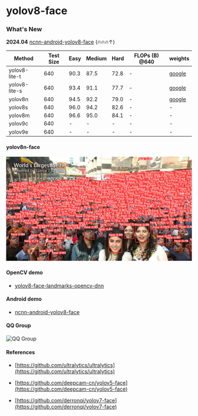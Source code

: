 # yolov8-face

### What's New

**2024.04** [ncnn-android-yolov8-face](https://github.com/derronqi/ncnn-android-yolov8-face) (🔥🔥🔥↑)


| Method          |  Test Size | Easy  | Medium | Hard  | FLOPs (B) @640 | weights  |
| ----------------| ---------- | ----- | ------ | ----- | -------------- | -------- |
| yolov8-lite-t   | 640        | 90.3  | 87.5   | 72.8  |  -             | [google](https://drive.google.com/file/d/1vFMGW8xtRVo9bfC9yJVWWGY7vVxbLh94/view?usp=sharing) |
| yolov8-lite-s   | 640        | 93.4  | 91.1   | 77.7  |  -             | [google](https://drive.google.com/file/d/1ckpBT8KfwURTvTm5pa-cMC89A0V5jbaq/view?usp=sharing) |
| yolov8n         | 640        | 94.5  | 92.2   | 79.0  |  -             | [google](https://drive.google.com/file/d/1qcr9DbgsX3ryrz2uU8w4Xm3cOrRywXqb/view?usp=sharing) |
| yolov8s         | 640        | 96.0  | 94.2   | 82.6  |  -             | -       | 
| yolov8m         | 640        | 96.6  | 95.0   | 84.1  |  -             | -       |
| yolov9c         | 640        | -     | -      | -     |  -             | -       |
| yolov9e         | 640        | -     | -      | -     |  -             | -       |



#### yolov8n-face

![yolov8n-face](data/test.jpg)


#### OpenCV demo

* [yolov8-face-landmarks-opencv-dnn](https://github.com/hpc203/yolov8-face-landmarks-opencv-dnn)

#### Android demo 
* [ncnn-android-yolov8-face](https://github.com/derronqi/ncnn-android-yolov8-face)

#### QQ Group
![QQ Group](data/qrcode_1712047038063.jpg)


#### References

* [https://github.com/ultralytics/ultralytics](https://github.com/ultralytics/ultralytics)

* [https://github.com/deepcam-cn/yolov5-face](https://github.com/deepcam-cn/yolov5-face)

* [https://github.com/derronqi/yolov7-face](https://github.com/derronqi/yolov7-face)
